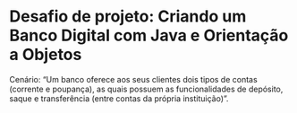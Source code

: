 # Desafio de projeto: Criando um Banco Digital com Java e Orientação a Objetos

Cenário: “Um banco oferece aos seus clientes dois tipos de contas (corrente e poupança), as quais possuem as funcionalidades de depósito, saque e transferência (entre contas da própria instituição)”.